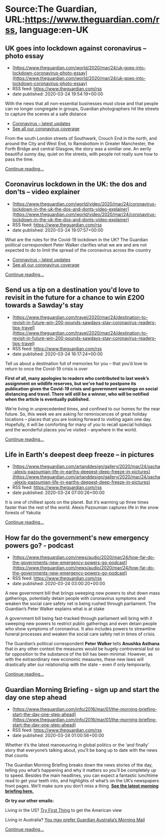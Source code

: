 # Source:The Guardian, URL:https://www.theguardian.com/rss, language:en-UK

## UK goes into lockdown against coronavirus – photo essay
 - [https://www.theguardian.com/world/2020/mar/24/uk-goes-into-lockdown-coronavirus-photo-essay](https://www.theguardian.com/world/2020/mar/24/uk-goes-into-lockdown-coronavirus-photo-essay)
 - RSS feed: https://www.theguardian.com/rss
 - date published: 2020-03-24 19:54:19+00:00

<p>With the news that all non-essential businesses must close and that people can no longer congregate in groups, Guardian photographers hit the streets to capture the scenes at a safe distance </p><ul><li><a href="https://www.theguardian.com/world/series/coronavirus-live/latest">Coronavirus – latest updates</a></li><li><a href="https://www.theguardian.com/world/coronavirus-outbreak">See all our coronavirus coverage</a></li></ul> <p>From the south London streets of Southwark, Crouch End in the north, and around the City and West End, to Ramsbottom in Greater Manchester, the Forth Bridge and central Glasgow, the story was a similiar one. An eerily beautiful sunny day, quiet on the streets, with people not really sure how to pass the time.</p> <a href="https://www.theguardian.com/world/2020/mar/24/uk-goes-into-lockdown-coronavirus-photo-essay">Continue reading...</a>

## Coronavirus lockdown in the UK: the dos and don'ts – video explainer
 - [https://www.theguardian.com/world/video/2020/mar/24/coronavirus-lockdown-in-the-uk-the-dos-and-donts-video-explainer](https://www.theguardian.com/world/video/2020/mar/24/coronavirus-lockdown-in-the-uk-the-dos-and-donts-video-explainer)
 - RSS feed: https://www.theguardian.com/rss
 - date published: 2020-03-24 19:07:57+00:00

<p>What are the rules for the Covid-19 lockdown in the UK? The Guardian political correspondent Peter Walker clarifies what we are and are not expected to do to limit the spread of the coronavirus across the country</p><ul><li><a href="https://www.theguardian.com/world/series/coronavirus-live/latest">Coronavirus – latest updates</a></li><li><a href="https://www.theguardian.com/world/coronavirus-outbreak">See all our coronavirus coverage</a></li></ul> <a href="https://www.theguardian.com/world/video/2020/mar/24/coronavirus-lockdown-in-the-uk-the-dos-and-donts-video-explainer">Continue reading...</a>

## Send us a tip on a destination you'd love to revisit in the future for a chance to win £200 towards a Sawday's stay
 - [https://www.theguardian.com/travel/2020/mar/24/destination-to-revisit-in-future-win-200-pounds-sawdays-stay-coronavirus-readers-tips-travel](https://www.theguardian.com/travel/2020/mar/24/destination-to-revisit-in-future-win-200-pounds-sawdays-stay-coronavirus-readers-tips-travel)
 - RSS feed: https://www.theguardian.com/rss
 - date published: 2020-03-24 16:17:24+00:00

<p>Tell us about a destination full of memories for you – that you’d love to return to once the Covid-19 crisis is over</p><p><strong>First of all, many apologies to readers who contributed to last week’s assignment on wildlife reserves,</strong><strong> but </strong><strong>we’ve had to postpone its publication given the Covid-19 crisis and government warnings on social distancing and travel. </strong><strong>There will still be a winner, who will be notified when </strong><strong>the article is eventually published.</strong></p><p>We’re living in unprecedented times, and confined to our homes for the near future. So, this week we are asking for reminiscences of great holiday locations – places that you are looking forward to visiting again one day. Hopefully, it will be comforting for many of you to recall special holidays and the wonderful places you’ve visited – anywhere in the world.</p> <a href="https://www.theguardian.com/travel/2020/mar/24/destination-to-revisit-in-future-win-200-pounds-sawdays-stay-coronavirus-readers-tips-travel">Continue reading...</a>

## Life in Earth's deepest deep freeze – in pictures
 - [https://www.theguardian.com/artanddesign/gallery/2020/mar/24/sacha-alexis-pazoumian-life-in-earths-deepest-deep-freeze-in-pictures](https://www.theguardian.com/artanddesign/gallery/2020/mar/24/sacha-alexis-pazoumian-life-in-earths-deepest-deep-freeze-in-pictures)
 - RSS feed: https://www.theguardian.com/rss
 - date published: 2020-03-24 07:00:26+00:00

<p>It is one of chilliest spots on the planet. But it’s warming up three times faster than the rest of the world. Alexis Pazoumian captures life in the snow forests of Yakutia</p> <a href="https://www.theguardian.com/artanddesign/gallery/2020/mar/24/sacha-alexis-pazoumian-life-in-earths-deepest-deep-freeze-in-pictures">Continue reading...</a>

## How far do the government's new emergency powers go? - podcast
 - [https://www.theguardian.com/news/audio/2020/mar/24/how-far-do-the-governments-new-emergency-powers-go-podcast](https://www.theguardian.com/news/audio/2020/mar/24/how-far-do-the-governments-new-emergency-powers-go-podcast)
 - RSS feed: https://www.theguardian.com/rss
 - date published: 2020-03-24 03:00:20+00:00

<p>A new government bill that brings sweeping new powers to shut down mass gatherings, potentially detain people with coronavirus symptoms and weaken the social care safety net is being rushed through parliament. The Guardian’s Peter Walker explains what is at stake</p><p>A government bill being fast-tracked through parliament will bring with it sweeping new powers to restrict public gatherings and even detain people who show symptoms of coronavirus. It also includes powers to streamline funeral processes and weaken the social care safety net in times of crisis. </p><p>The Guardian’s political correspondent <strong>Peter Walker </strong>tells <strong>Anushka Asthana </strong>that in any other context the measures would be hugely controversial but so far opposition to the substance of the bill has been minimal. However, as with the extraordinary new economic measures, these new laws will drastically alter our relationship with the state – even if only temporarily. </p> <a href="https://www.theguardian.com/news/audio/2020/mar/24/how-far-do-the-governments-new-emergency-powers-go-podcast">Continue reading...</a>

## Guardian Morning Briefing - sign up and start the day one step ahead
 - [https://www.theguardian.com/info/2016/mar/01/the-morning-briefing-start-the-day-one-step-ahead](https://www.theguardian.com/info/2016/mar/01/the-morning-briefing-start-the-day-one-step-ahead)
 - RSS feed: https://www.theguardian.com/rss
 - date published: 2020-03-24 01:00:56+00:00

<p>Whether it’s the latest manoeuvring in global politics or the ‘and finally’ story that everyone’s talking about, you’ll be bang up to date with the news that counts<br /></p><p>The Guardian Morning Briefing breaks down the news stories of the day, telling you what’s happening and why it matters so you’ll be completely up to speed. Besides the main headlines, you can expect a fantastic lunchtime read to get your teeth into, and highlights of what’s on the UK’s newspapers front pages. We’ll make sure you don’t miss a thing. <strong><a href="https://www.theguardian.com/world/series/guardian-morning-briefing/latest">See the latest morning briefing here.</a></strong></p><p><strong>Or try our other emails:</strong></p><p>Living in the US? <a href="https://www.theguardian.com/info/2018/sep/17/guardian-us-morning-briefing-sign-up-to-stay-informed">Try First Thing</a> to get the American view</p><p>Living in Australia? <a href="https://www.theguardian.com/world/guardian-australia-morning-mail/2014/jun/24/-sp-guardian-australias-morning-mail-subscribe-by-email">You may prefer Guardian Australia’s Morning Mail</a></p> <a href="https://www.theguardian.com/info/2016/mar/01/the-morning-briefing-start-the-day-one-step-ahead">Continue reading...</a>

